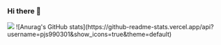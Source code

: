 ### Hi there 👋

<img src="https://img.shields.io/badge/[JAVA]-[007396]?style=flat-square&logo=[Java]&logoColor=white"/>
![Anurag's GitHub stats](https://github-readme-stats.vercel.app/api?username=pjs990301&show_icons=true&theme=default)

<!--
**pjs990301/pjs990301** is a ✨ _special_ ✨ repository because its `README.md` (this file) appears on your GitHub profile.

Here are some ideas to get you started:

- 🔭 I’m currently working on ...
- 🌱 I’m currently learning ...
- 👯 I’m looking to collaborate on ...
- 🤔 I’m looking for help with ...
- 💬 Ask me about ...
- 📫 How to reach me: ...
- 😄 Pronouns: ...
- ⚡ Fun fact: ...
-->
